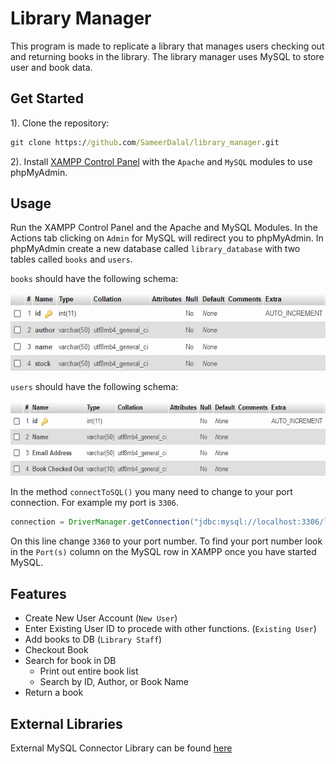 # Library Manager
This program is made to replicate a library that manages users checking out and returning books in the library.
The library manager uses MySQL to store user and book data.

## Get Started
1). Clone the repository:
```cmd
git clone https://github.com/SameerDalal/library_manager.git
```
2). Install [XAMPP Control Panel](https://www.apachefriends.org/index.html) with the `Apache` and `MySQL` modules to use phpMyAdmin.


## Usage
Run the XAMPP Control Panel and the Apache and MySQL Modules. 
In the Actions tab clicking on `Admin` for MySQL will redirect you to phpMyAdmin.
In phpMyAdmin create a new database called `library_database` with two tables called `books` and `users`.

`books` should have the following schema:

<img src = "./images/lib1.png" width=600 height=125>

`users` should have the following schema:

<img src = "./images/lib2.png" width=600 height=120>

In the method `connectToSQL()` you many need to change to your port connection. For example my port is `3306`.

```java
connection = DriverManager.getConnection("jdbc:mysql://localhost:3306/library_database", "root", "");
```
On this line change `3360` to your port number. To find your port number look in the `Port(s)` column on the MySQL row in XAMPP once you have started MySQL.

## Features

* Create New User Account (`New User`)
* Enter Existing User ID to procede with other functions. (`Existing User`)
* Add books to DB (`Library Staff`)
* Checkout Book
* Search for book in DB
  * Print out entire book list
  * Search by ID, Author, or Book Name
* Return a book

## External Libraries

External MySQL Connector Library can be found [here](https://dev.mysql.com/downloads/connector/j/)
